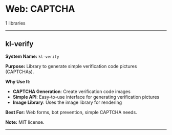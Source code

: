 # Web: CAPTCHA

1 libraries

---

## kl-verify

**System Name:** `kl-verify`

**Purpose:** Library to generate simple verification code pictures (CAPTCHAs).

**Why Use It:**
- **CAPTCHA Generation**: Create verification code images
- **Simple API**: Easy-to-use interface for generating verification pictures
- **Image Library**: Uses the image library for rendering

**Best For:** Web forms, bot prevention, simple CAPTCHA needs.

**Note:** MIT license.

---


